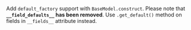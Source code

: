 Add `default_factory` support with `BaseModel.construct`.
Please note that **`__field_defaults__` has been removed**.
Use `.get_default()` method on fields in `__fields__` attribute instead.